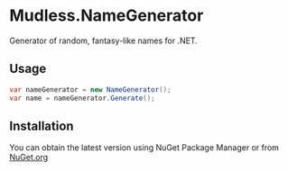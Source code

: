 # Mudless.NameGenerator

Generator of random, fantasy-like names for .NET.

## Usage

```cs
var nameGenerator = new NameGenerator();
var name = nameGenerator.Generate();
```

## Installation

You can obtain the latest version using NuGet Package Manager or from [NuGet.org](https://www.nuget.org/packages/Mudless.NameGenerator)

